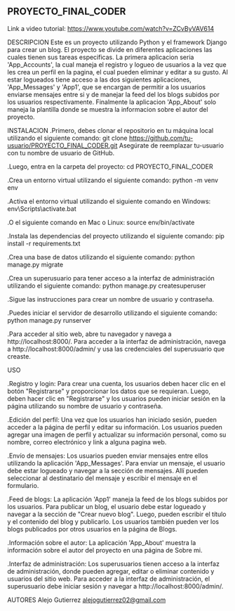 ## PROYECTO_FINAL_CODER

Link a video tutorial: https://www.youtube.com/watch?v=ZCvByVAV614

DESCRIPCION
Este es un proyecto utilizando Python y el framework Django para crear un blog. El proyecto se divide en diferentes aplicaciones las cuales tienen sus tareas especificas. La primera aplicacion seria 'App_Accounts', la cual maneja el registro y logueo de usuarios a la vez que les crea un perfil en la pagina, el cual pueden eliminar y editar a su gusto. Al estar logueados tiene acceso a las dos siguientes aplicaciones, 'App_Messages' y 'App1', que se encargan de permitir a los usuarios enviarse mensajes entre si y de manejar la feed del los blogs subidos por los usuarios respectivamente. Finalmente la aplicacion 'App_About' solo maneja la plantilla donde se muestra la informacion sobre el autor del proyecto.

INSTALACION
.Primero, debes clonar el repositorio en tu máquina local utilizando el siguiente comando: git clone https://github.com/tu-usuario/PROYECTO_FINAL_CODER.git
Asegúrate de reemplazar tu-usuario con tu nombre de usuario de GitHub.

.Luego, entra en la carpeta del proyecto: cd PROYECTO_FINAL_CODER

.Crea un entorno virtual utilizando el siguiente comando: python -m venv env

.Activa el entorno virtual utilizando el siguiente comando en Windows: env\Scripts\activate.bat

.O el siguiente comando en Mac o Linux: source env/bin/activate

.Instala las dependencias del proyecto utilizando el siguiente comando: pip install -r requirements.txt

.Crea una base de datos utilizando el siguiente comando: python manage.py migrate

.Crea un superusuario para tener acceso a la interfaz de administración utilizando el siguiente comando: python manage.py createsuperuser

.Sigue las instrucciones para crear un nombre de usuario y contraseña.

.Puedes iniciar el servidor de desarrollo utilizando el siguiente comando: python manage.py runserver

.Para acceder al sitio web, abre tu navegador y navega a http://localhost:8000/. Para acceder a la interfaz de administración, navega a http://localhost:8000/admin/ y usa las credenciales del superusuario que creaste.


USO

.Registro y login:
Para crear una cuenta, los usuarios deben hacer clic en el botón "Registrarse" y proporcionar los datos que se requieran. Luego, deben hacer clic en "Registrarse" y los usuarios pueden iniciar sesión en la página utilizando su nombre de usuario y contraseña.

.Edición del perfil:
Una vez que los usuarios han iniciado sesión, pueden acceder a la página de perfil y editar su información. Los usuarios pueden agregar una imagen de perfil y actualizar su información personal, como su nombre, correo electrónico y link a alguna pagina web.

.Envío de mensajes:
Los usuarios pueden enviar mensajes entre ellos utilizando la aplicación 'App_Messages'. Para enviar un mensaje, el usuario debe estar logueado y navegar a la sección de mensajes. Allí pueden seleccionar al destinatario del mensaje y escribir el mensaje en el formulario.

.Feed de blogs:
La aplicación 'App1' maneja la feed de los blogs subidos por los usuarios. Para publicar un blog, el usuario debe estar logueado y navegar a la sección de "Crear nuevo blog". Luego, pueden escribir el título y el contenido del blog y publicarlo. Los usuarios también pueden ver los blogs publicados por otros usuarios en la página de Blogs.

.Información sobre el autor:
La aplicación 'App_About' muestra la información sobre el autor del proyecto en una página de Sobre mi.

.Interfaz de administración:
Los superusuarios tienen acceso a la interfaz de administración, donde pueden agregar, editar o eliminar contenido y usuarios del sitio web. Para acceder a la interfaz de administración, el superusuario debe iniciar sesión y navegar a http://localhost:8000/admin/.

AUTORES
Alejo Gutierrez
alejogutierrez02@gmail.com


